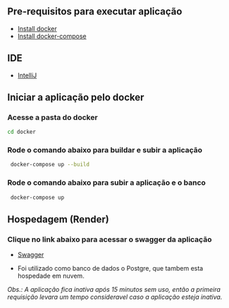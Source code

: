 ## Pre-requisitos para executar aplicação
- [Install docker](https://docs.docker.com/engine/install/)
- [Install docker-compose](https://docs.docker.com/compose/install/)

## IDE
- [IntelliJ](https://www.jetbrains.com/idea/download/#section=linux)

## Iniciar a aplicação pelo docker
### Acesse a pasta do docker
```sh
cd docker
```
### Rode o comando abaixo para buildar e subir a aplicação
```sh
 docker-compose up --build
```

### Rode o comando abaixo para subir a aplicação e o banco
```sh
 docker-compose up
```

## Hospedagem (Render)
### Clique no link abaixo para acessar o swagger da aplicação
- [Swagger](https://desafio-back-end.onrender.com/swagger-ui/index.html)

- Foi utilizado como banco de dados o Postgre, que tambem esta hospedade em nuvem.

*Obs.: A aplicação fica inativa após 15 minutos sem uso, então a primeira requisição levara um tempo consideravel caso a aplicação esteja inativa.*

